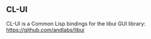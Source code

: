 CL-UI
-----

CL-UI is a Common Lisp bindings for the libui GUI library:
https://github.com/andlabs/libui

